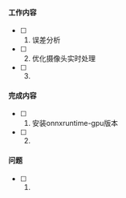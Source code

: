 #### 工作内容

- [ ] 1.  误差分析
- [ ] 2.  优化摄像头实时处理
- [ ] 3.

#### 完成内容

- [ ] 1. 安装onnxruntime-gpu版本
- [ ] 2.



#### 问题

- [ ] 1.